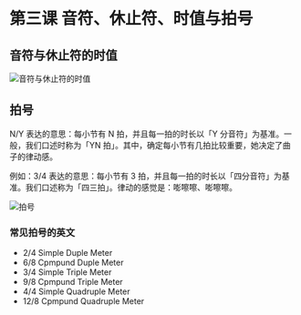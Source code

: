 # 第三课 音符、休止符、时值与拍号

## 音符与休止符的时值

![音符与休止符的时值](https://r2.alrcly.com/column/2022-04-21-lw9K3S.webp)

## 拍号

N/Y 表达的意思：每小节有 N 拍，并且每一拍的时长以「Y 分音符」为基准。一般，我们口述时称为「YN 拍」。其中，确定每小节有几拍比较重要，她决定了曲子的律动感。

例如：3/4 表达的意思：每小节有 3 拍，并且每一拍的时长以「四分音符」为基准。我们口述称为「四三拍」。律动的感觉是：嘭嚓嚓、嘭嚓嚓。

![拍号](https://r2.alrcly.com/column/2022-04-21-lfQR2I.webp)

### 常见拍号的英文

- 2/4 Simple Duple Meter
- 6/8 Cpmpund Duple Meter
- 3/4 Simple Triple Meter
- 9/8 Cpmpund Triple Meter
- 4/4 Simple Quadruple Meter
- 12/8 Cpmpund Quadruple Meter
